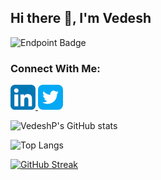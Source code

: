 ## Hi there 👋, I'm Vedesh

![Endpoint Badge](https://img.shields.io/endpoint?url=https%3A%2F%2Fhits.dwyl.com%2FVedeshP%2FVedeshP.json&label=Profile%20Views&labelColor=%238cd53d&color=%231DA1F2)

### Connect With Me:
<p align="left">
  <a href="https://www.linkedin.com/in/vedesh-pandya-5394a2284/" target="_blank">
    <img src="https://github.com/VedeshP/VedeshP/blob/0e53b59d3764050f282f233972b84f30f114605a/logos/linkdn_logo.png" alt="LinkedIn" width="40" height="40"/>
  </a>
  <a href="https://x.com/vedesh_p" target="_blank">
    <img src="https://github.com/VedeshP/VedeshP/blob/61e10d9496d9f6026629aa680562449762be63fb/logos/twitter%20(1).png" alt="Twitter" width="40" height="40" style="border-radius: 8px;"/>
  </a>
</p>

![VedeshP's GitHub stats](https://github-readme-stats.vercel.app/api?username=VedeshP&show_icons=true&theme=gruvbox)

![Top Langs](https://github-readme-stats.vercel.app/api/top-langs/?username=VedeshP&theme=gruvbox)

[![GitHub Streak](https://streak-stats.demolab.com/?user=VedeshP&theme=gruvbox)](https://git.io/streak-stats)




<!--
**VedeshP/VedeshP** is a ✨ _special_ ✨ repository because its `README.md` (this file) appears on your GitHub profile.

Here are some ideas to get you started:

- 🔭 I’m currently working on ...
- 🌱 I’m currently learning ...
- 👯 I’m looking to collaborate on ...
- 🤔 I’m looking for help with ...
- 💬 Ask me about ...
- 📫 How to reach me: ...
- 😄 Pronouns: ...
- ⚡ Fun fact: ...
-->
